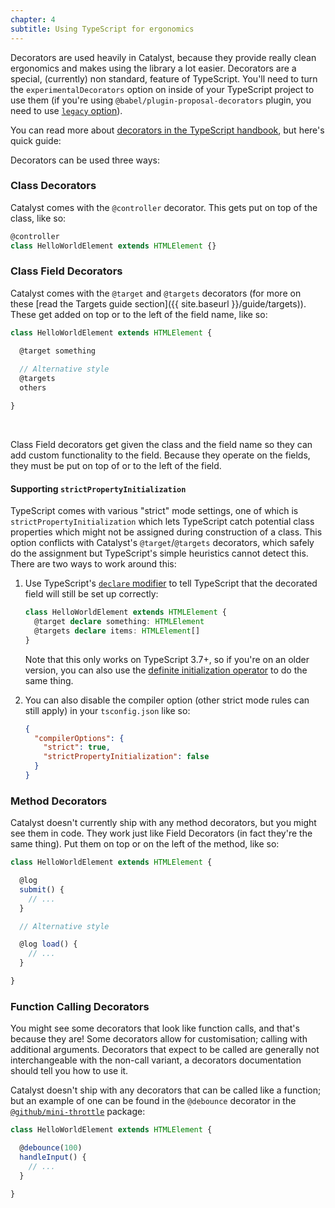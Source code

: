 ```yaml
---
chapter: 4
subtitle: Using TypeScript for ergonomics
---
```


Decorators are used heavily in Catalyst, because they provide really clean ergonomics and makes using the library a lot easier. Decorators are a special, (currently) non standard, feature of TypeScript. You'll need to turn the `experimentalDecorators` option on inside of your TypeScript project to use them (if you're using `@babel/plugin-proposal-decorators` plugin, you need to use [`legacy` option](https://babeljs.io/docs/en/babel-plugin-proposal-decorators#legacy)).

You can read more about [decorators in the TypeScript handbook](https://www.typescriptlang.org/docs/handbook/decorators.html), but here's quick guide:

Decorators can be used three ways:

### Class Decorators

Catalyst comes with the `@controller` decorator. This gets put on top of the class, like so:

```js
@controller
class HelloWorldElement extends HTMLElement {}
```

### Class Field Decorators

Catalyst comes with the `@target` and `@targets` decorators (for more on these [read the Targets guide section]({{ site.baseurl }}/guide/targets)). These get added on top or to the left of the field name, like so:

```js
class HelloWorldElement extends HTMLElement {

  @target something
  
  // Alternative style
  @targets
  others

}
```
<br>

Class Field decorators get given the class and the field name so they can add custom functionality to the field. Because they operate on the fields, they must be put on top of or to the left of the field.

#### Supporting `strictPropertyInitialization`

TypeScript comes with various "strict" mode settings, one of which is `strictPropertyInitialization` which lets TypeScript catch potential class properties which might not be assigned during construction of a class. This option conflicts with Catalyst's `@target`/`@targets` decorators, which safely do the assignment but TypeScript's simple heuristics cannot detect this. There are two ways to work around this:

1. Use TypeScript's [`declare` modifier](https://www.typescriptlang.org/docs/handbook/release-notes/typescript-3-7.html#the-usedefineforclassfields-flag-and-the-declare-property-modifier) to tell TypeScript that the decorated field will still be set up correctly:

    ```typescript
    class HelloWorldElement extends HTMLElement {
      @target declare something: HTMLElement
      @targets declare items: HTMLElement[]
    }
    ```
    
    Note that this only works on TypeScript 3.7+, so if you're on an older version, you can also use the [definite initialization operator](https://www.typescriptlang.org/docs/handbook/release-notes/typescript-2-7.html#definite-assignment-assertions) to do the same thing.

2. You can also disable the compiler option (other strict mode rules can still apply) in your `tsconfig.json` like so:

    ```json
    {
      "compilerOptions": {
        "strict": true,
        "strictPropertyInitialization": false
      }
    }
    ```

### Method Decorators

Catalyst doesn't currently ship with any method decorators, but you might see them in code. They work just like Field Decorators (in fact they're the same thing). Put them on top or on the left of the method, like so:


```js
class HelloWorldElement extends HTMLElement {

  @log
  submit() {
    // ...
  }

  // Alternative style

  @log load() {
    // ...
  }

}
```

### Function Calling Decorators

You might see some decorators that look like function calls, and that's because they are! Some decorators allow for customisation; calling with additional arguments. Decorators that expect to be called are generally not interchangeable with the non-call variant, a decorators documentation should tell you how to use it.

Catalyst doesn't ship with any decorators that can be called like a function; but an example of one can be found in the `@debounce` decorator in the [`@github/mini-throttle`](https://github.com/github/mini-throttle) package:

```js
class HelloWorldElement extends HTMLElement {

  @debounce(100)
  handleInput() {
    // ...
  }

}
```
<br>
